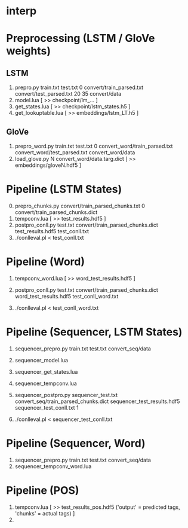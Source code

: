 # interp

# Preprocessing (LSTM / GloVe weights)

## LSTM

1) prepro.py train.txt test.txt 0 convert/train_parsed.txt convert/test_parsed.txt 20 35 convert/data
2) model.lua [ >> checkpoint/lm_... ]
3) get_states.lua [ >> checkpoint/lstm_states.h5 ]
4) get_lookuptable.lua [ >> embeddings/lstm_LT.h5 ]

## GloVe

1) prepro_word.py train.txt test.txt 0 convert_word/train_parsed.txt convert_word/test_parsed.txt convert_word/data
2) load_glove.py N convert_word/data.targ.dict [ >> embeddings/gloveN.hdf5 ]

# Pipeline (LSTM States)

0) prepro_chunks.py convert/train_parsed_chunks.txt 0 convert/train_parsed_chunks.dict
1) tempconv.lua [ >> test_results.hdf5 ]
2) postpro_conll.py test.txt convert/train_parsed_chunks.dict test_results.hdf5 test_conll.txt
3) ./conlleval.pl < test_conll.txt

# Pipeline (Word)

1) tempconv_word.lua [ >> word_test_results.hdf5 ]

2) postpro_conll.py test.txt convert/train_parsed_chunks.dict word_test_results.hdf5 test_conll_word.txt

3) ./conlleval.pl < test_conll_word.txt

# Pipeline (Sequencer, LSTM States)

1) sequencer_prepro.py train.txt test.txt convert_seq/data

2) sequencer_model.lua

3) sequencer_get_states.lua

4) sequencer_tempconv.lua
5) sequencer_postpro.py sequencer_test.txt convert_seq/train_parsed_chunks.dict sequencer_test_results.hdf5 sequencer_test_conll.txt 1
6) ./conlleval.pl < sequencer_test_conll.txt

# Pipeline (Sequencer, Word)

1) sequencer_prepro.py train.txt test.txt convert_seq/data
2) sequencer_tempconv_word.lua

# Pipeline (POS)

1) tempconv.lua [ >> test_results_pos.hdf5 ('output' = predicted tags, 'chunks' = actual tags) ]
2)
